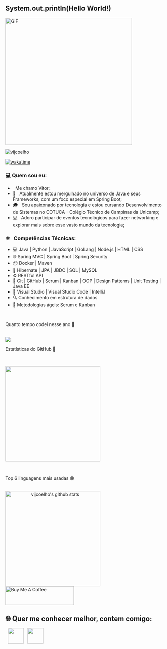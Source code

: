 <h2> System.out.println(Hello World!)</h2>
<img align="center" alt="GIF" src="https://meneguite.com/2017/10/01/golang-desbravando-uma-linguagem-de-programacao-parte-1/001.gif" width="400"/>
<p align="left"> <img src="https://komarev.com/ghpvc/?username=vijcoelho&label=Profile%20views&color=0e75b6&style=flat" alt="vijcoelho" /> </p>

[![wakatime](https://wakatime.com/badge/user/8dfbe3da-d84d-4ba9-83b3-86d819141416.svg)](https://wakatime.com/@8dfbe3da-d84d-4ba9-83b3-86d819141416)

<h3>  💻 Quem sou eu: </h3>

- &nbsp; Me chamo Vitor;
- 🔭 &nbsp; Atualmente estou mergulhado no universo de Java e seus Frameworks, com um foco especial em Spring Boot;
- 🎓 &nbsp; Sou apaixonado por tecnologia e estou cursando Desenvolvimento de Sistemas no COTUCA - Colégio Técnico de Campinas da Unicamp;
- :computer: &nbsp; Adoro participar de eventos tecnológicos para fazer networking e explorar mais sobre esse vasto mundo da tecnologia;

<h3>⚛️ &nbsp; Competências Técnicas: </h3>

- 💻 Java | Python | JavaScript | GoLang | Node.js | HTML | CSS<br>
- 🌐 Spring MVC | Spring Boot | Spring Security<br>
- 📦 Docker | Maven<br>
- 🌿 Hibernate | JPA | JBDC | SQL | MySQL<br>
- ⚙️ RESTful API <br>
- 🔧 Git | GitHub | Scrum | Kanban | OOP | Design Patterns | Unit Testing | Java EE<br>
- :art: Visual Studio | Visual Studio Code | IntelliJ<br>
- 🔍 Conhecimento em estrutura de dados<br>
- 🔄 Metodologias ágeis: Scrum e Kanban<br>
<br>
<p align="left">Quanto tempo codei nesse ano 🤔</p>
<br>
<a align="center" href="https://info.vijcoelho/api/wakatime?username=vijcoelho&layout=compact&theme=radical&locale=pt-br"><img align="center" src="https://vijcoelho.dev/api/wakatime?username=vijcoelho&layout=compact&theme=radical&locale=pt-br" />
</a>

<br>
<p align="left">Estatísticas do GitHub 🤩</p>
<br>

<a align="center" href="https://github-readme-stats.vercel.app/api?username=vijcoelho&theme=ambient_gradient&show_icons=true"><img height=300 align="center" src="https://vijcoelho/api?username=vijcoelho&include_all_commits=true&show=reviews,prs_merged,prs_merged_percentage&show_icons=true&theme=radical&locale=pt-br" />
</a>

<br>
<p align="left">Top 6 linguagens mais usadas 😁</p>
<br>
<a align="center" href="https://github-readme-stats.vercel.app/api/top-langs/?username=vijcoelho&theme=ayu-mirage&show_icons=true&hide_border=true&layout=compact"><img align="center" height=300  src="https://info.vijcoelho/api/top-langs/?username=vijcoelho&hide=c,html,c%2B%2B,processing,makefile,nix,css&layout=pie&theme=radical&locale=pt-br" alt="vijcoelho's github stats" />
</a>
<br>
<a href="https://www.buymeacoffee.com/vijcoelho" target="_blank"><img src="https://cdn.buymeacoffee.com/buttons/v2/default-yellow.png" alt="Buy Me A Coffee" style="height: 60px !important;width: 217px !important;" ></a>
<h2> 🌐 Quer me conhecer melhor, contem comigo: </h2>
<p>
&nbsp; <a align="center" href="https://www.linkedin.com/in/vitor-coelho-203115273" target="_blank" rel="noopener noreferrer"><img align="center" src="https://img.icons8.com/plasticine/100/000000/linkedin.png" width="50" /></a>
&nbsp; <a align="center" href="mailto:vijcoelho@gmail.com" target="_blank" rel="noopener noreferrer"><img align="center" src="https://img.icons8.com/plasticine/100/000000/gmail.png"  width="50" /></a>
</p>
